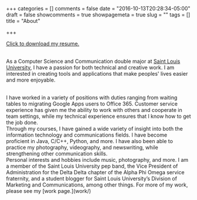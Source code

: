+++
categories = []
comments = false
date = "2016-10-13T20:28:34-05:00"
draft = false
showcomments = true
showpagemeta = true
slug = ""
tags = []
title = "About"

+++

[Click to download my resume.](blakebraun.pdf)
<br/>
<br/>

As a Computer Science and Communication double major at [Saint Louis University](http://slu.edu), I have a passion for both technical and creative work. I am interested in creating tools and applications that make peoples' lives easier and more enjoyable. 

<br/>
I have worked in a variety of positions with duties ranging from waiting tables to migrating Google Apps users to Office 365. Customer service experience has given me the ability to work with others and cooperate in team settings, while my technical experience ensures that I know how to get the job done.

<br/>
Through my courses, I have gained a wide variety of insight into both the information technology and communications fields. I have become proficient in Java, C/C++, Python, and more. I have also been able to practice my photography, videography, and newswriting, while strengthening other communication skills. 

<br/>
Personal interests and hobbies include music, photography, and more. I am a member of the Saint Louis University pep band, the Vice President of Administration for the Delta Delta chapter of the Alpha Phi Omega service fraternity, and a student blogger for Saint Louis University’s Division of Marketing and Communications, among other things. For more of my work, please see my [work page.](work/)


